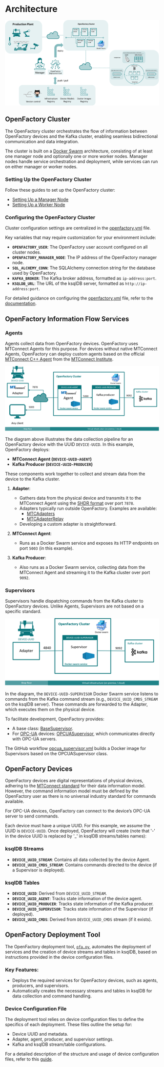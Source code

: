 # Architecture  

![Data Flow OpenFactory](../img/OFAArchitecture.png)  

## OpenFactory Cluster  
The OpenFactory cluster orchestrates the flow of information between OpenFactory devices and the Kafka cluster, enabling seamless bidirectional communication and data integration.  

The cluster is built on a [Docker Swarm](https://docs.docker.com/engine/swarm/) architecture, consisting of at least one manager node and optionally one or more worker nodes. Manager nodes handle service orchestration and deployment, while services can run on either manager or worker nodes.  

### Setting Up the OpenFactory Cluster  
Follow these guides to set up the OpenFactory cluster:  
- [Setting Up a Manager Node](../ofa_cluster/ofa_manager_node_setup.md)  
- [Setting Up a Worker Node](../ofa_cluster/ofa_worker_node_setup.md)  

### Configuring the OpenFactory Cluster  
Cluster configuration settings are centralized in the [openfactory.yml](../../openfactory/config/openfactory.yml) file.  

Key variables that may require customization for your environment include:  

- **`OPENFACTORY_USER`**: The OpenFactory user account configured on all cluster nodes.  
- **`OPENFACTORY_MANAGER_NODE`**: The IP address of the OpenFactory manager node.  
- **`SQL_ALCHEMY_CONN`**: The SQLAlchemy connection string for the database used by OpenFactory.  
- **`KAFKA_BROKER`**: The Kafka broker address, formatted as `ip-address:port`.  
- **`KSQLDB_URL`**: The URL of the ksqlDB server, formatted as `http://ip-address:port`.  

For detailed guidance on configuring the [openfactory.yml](../../openfactory/config/openfactory.yml) file, refer to the [documentation](../ofa_cluster/ofa_config_file.md).  

## OpenFactory Information Flow Services  

### Agents  
Agents collect data from OpenFactory devices. OpenFactory uses MTConnect Agents for this purpose. For devices without native MTConnect Agents, OpenFactory can deploy custom agents based on the official [MTConnect C++ Agent](https://github.com/mtconnect/cppagent) from the [MTConnect Institute](https://github.com/mtconnect).  

![Data Flow OpenFactory](../img/OFADataCollection.png)  

The diagram above illustrates the data collection pipeline for an OpenFactory device with the UUID `DEVICE-UUID`. In this example, OpenFactory deploys:  
- **MTConnect Agent (`DEVICE-UUID-AGENT`)**  
- **Kafka Producer (`DEVICE-UUID-PRODUCER`)**  

These components work together to collect and stream data from the device to the Kafka cluster.  

1. **Adapter**:  
   - Gathers data from the physical device and transmits it to the MTConnect Agent using the [SHDR format](https://www.mtcup.org/Protocol) over port `7878`.  
   - Adapters typically run outside OpenFactory. Examples are available:  
     - [MTCAdapters](https://github.com/Demo-Smart-Factory-Concordia-University/MTCAdapters)  
     - [MTCAdapterRelay](https://github.com/Demo-Smart-Factory-Concordia-University/MTCAdapterRelay)  
   - Developing a custom adapter is straightforward.  

2. **MTConnect Agent**:  
   - Runs as a Docker Swarm service and exposes its HTTP endpoints on port `5003` (in this example).  

3. **Kafka Producer**:  
   - Also runs as a Docker Swarm service, collecting data from the MTConnect Agent and streaming it to the Kafka cluster over port `9092`.  

### Supervisors  
Supervisors handle dispatching commands from the Kafka cluster to OpenFactory devices. Unlike Agents, Supervisors are not based on a specific standard.  

![Data Flow OpenFactory](../img/OFACmds.png)  

In the diagram, the `DEVICE-UUID-SUPERVISOR` Docker Swarm service listens to commands from the Kafka command stream (e.g., `DEVICE_UUID_CMDS_STREAM` on the ksqlDB server). These commands are forwarded to the Adapter, which executes them on the physical device.  

To facilitate development, OpenFactory provides:  
- A base class: [BaseSupervisor](../../openfactory/cmds/supervisor/basesupervisor.py).  
- For [OPC-UA](https://opcfoundation.org) devices: [OPCUASupervisor](../../openfactory/cmds/supervisor/opcuasupervisor.py), which communicates directly with OPC-UA servers.  

The GitHub workflow [opcua_supervisor.yml](../../.github/workflows/opcua_supervisor.yml) builds a Docker image for Supervisors based on the OPCUASupervisor class.  

## OpenFactory Devices  

OpenFactory devices are digital representations of physical devices, adhering to the [MTConnect standard](https://www.mtconnect.org/) for their data information model. However, the command information model must be defined by the OpenFactory user as there is no universal industry standard for commands available.  

For OPC-UA devices, OpenFactory can connect to the device’s OPC-UA server to send commands.  

Each device must have a unique UUID. For this example, we assume the UUID is `DEVICE-UUID`. Once deployed, OpenFactory will create (note that '-' in the device UUID is replaced by '_' in ksqlDB streams/tables names):  

### ksqlDB Streams  
- **`DEVICE_UUID_STREAM`**: Contains all data collected by the device Agent.  
- **`DEVICE_UUID_CMDS_STREAM`**: Contains commands directed to the device (if a Supervisor is deployed).  

### ksqlDB Tables  
- **`DEVICE_UUID`**: Derived from `DEVICE_UUID_STREAM`.  
- **`DEVICE_UUID_AGENT`**: Tracks state information of the device agent.  
- **`DEVICE_UUID_PRODUCER`**: Tracks state information of the Kafka producer.  
- **`DEVICE_UUID_SUPERVISOR`**: Tracks state information of the Supervisor (if deployed).  
- **`DEVICE_UUID_CMDS`**: Derived from `DEVICE_UUID_CMDS` stream (if it exists).

## OpenFactory Deployment Tool  
The OpenFactory deployment tool, [`ofa.py`](../../ofa.py), automates the deployment of services and the creation of device streams and tables in ksqlDB, based on instructions provided in the device configuration files.  

### Key Features:  
- Deploys the required services for OpenFactory devices, such as agents, producers, and supervisors.  
- Automatically creates the necessary streams and tables in ksqlDB for data collection and command handling.  

### Device Configuration File  
The deployment tool relies on device configuration files to define the specifics of each deployment. These files outline the setup for:  
- Device UUID and metadata.  
- Adapter, agent, producer, and supervisor settings.  
- Kafka and ksqlDB stream/table configurations.  

For a detailed description of the structure and usage of device configuration files, refer to this [guide](../../MTConnect/devices/README.md).
